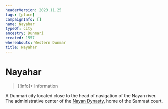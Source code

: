 ```yaml
---
headerVersion: 2023.11.25
tags: [place]
campaignInfo: []
name: Nayahar
typeOf: city
ancestry: Dunmari
created: 1557
whereabouts: Western Dunmar
title: Nayahar
---
```

# Nayahar
>[!info]+ Information
> 
> 
>> 

A Dunmari city located close to the head of navigation of the Nayan river. The administrative center of the [Nayan Dynasty](<../../../../../groups/dunmari-dynasties/nayan-dynasty.md>), home of the Samraat court. 



